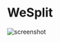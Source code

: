 # WeSplit

![screenshot](https://res.cloudinary.com/dhfhotfqs/image/upload/v1641197090/Github/Screenshot_2022-01-02_at_9.32.54_PM_fccnth.png)